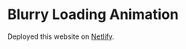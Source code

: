 # Blurry Loading Animation

Deployed this website on [Netlify](https://blurry-loading-animation.netlify.app/).